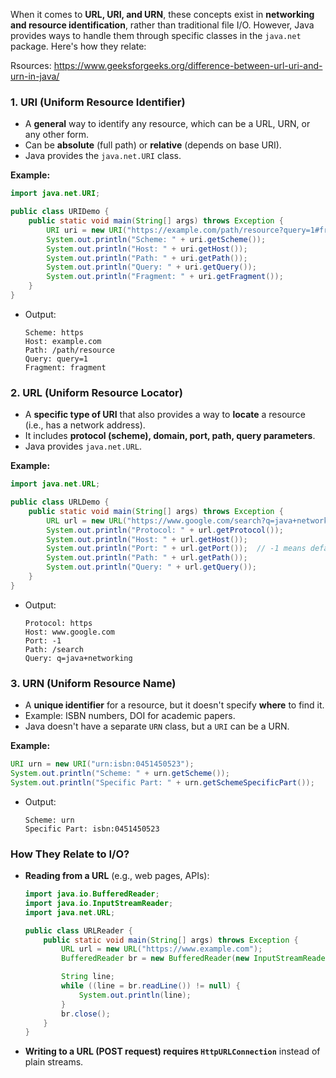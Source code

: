 When it comes to **URL, URI, and URN**, these concepts exist in **networking and resource identification**, rather than traditional file I/O. However, Java provides ways to handle them through specific classes in the `java.net` package. Here's how they relate:

Rsources: 
https://www.geeksforgeeks.org/difference-between-url-uri-and-urn-in-java/

### **1. URI (Uniform Resource Identifier)**
   - A **general** way to identify any resource, which can be a URL, URN, or any other form.
   - Can be **absolute** (full path) or **relative** (depends on base URI).
   - Java provides the `java.net.URI` class.

   **Example:**
   ```java
   import java.net.URI;

   public class URIDemo {
       public static void main(String[] args) throws Exception {
           URI uri = new URI("https://example.com/path/resource?query=1#fragment");
           System.out.println("Scheme: " + uri.getScheme());
           System.out.println("Host: " + uri.getHost());
           System.out.println("Path: " + uri.getPath());
           System.out.println("Query: " + uri.getQuery());
           System.out.println("Fragment: " + uri.getFragment());
       }
   }
   ```
   - Output:
     ```
     Scheme: https
     Host: example.com
     Path: /path/resource
     Query: query=1
     Fragment: fragment
     ```

### **2. URL (Uniform Resource Locator)**
   - A **specific type of URI** that also provides a way to **locate** a resource (i.e., has a network address).
   - It includes **protocol (scheme), domain, port, path, query parameters**.
   - Java provides `java.net.URL`.

   **Example:**
   ```java
   import java.net.URL;

   public class URLDemo {
       public static void main(String[] args) throws Exception {
           URL url = new URL("https://www.google.com/search?q=java+networking");
           System.out.println("Protocol: " + url.getProtocol());
           System.out.println("Host: " + url.getHost());
           System.out.println("Port: " + url.getPort());  // -1 means default port
           System.out.println("Path: " + url.getPath());
           System.out.println("Query: " + url.getQuery());
       }
   }
   ```
   - Output:
     ```
     Protocol: https
     Host: www.google.com
     Port: -1
     Path: /search
     Query: q=java+networking
     ```

### **3. URN (Uniform Resource Name)**
   - A **unique identifier** for a resource, but it doesn't specify **where** to find it.
   - Example: ISBN numbers, DOI for academic papers.
   - Java doesn't have a separate `URN` class, but a `URI` can be a URN.

   **Example:**
   ```java
   URI urn = new URI("urn:isbn:0451450523");
   System.out.println("Scheme: " + urn.getScheme());
   System.out.println("Specific Part: " + urn.getSchemeSpecificPart());
   ```
   - Output:
     ```
     Scheme: urn
     Specific Part: isbn:0451450523
     ```

### **How They Relate to I/O?**
- **Reading from a URL** (e.g., web pages, APIs):
  ```java
  import java.io.BufferedReader;
  import java.io.InputStreamReader;
  import java.net.URL;

  public class URLReader {
      public static void main(String[] args) throws Exception {
          URL url = new URL("https://www.example.com");
          BufferedReader br = new BufferedReader(new InputStreamReader(url.openStream()));

          String line;
          while ((line = br.readLine()) != null) {
              System.out.println(line);
          }
          br.close();
      }
  }
  ```
- **Writing to a URL (POST request) requires `HttpURLConnection`** instead of plain streams.
